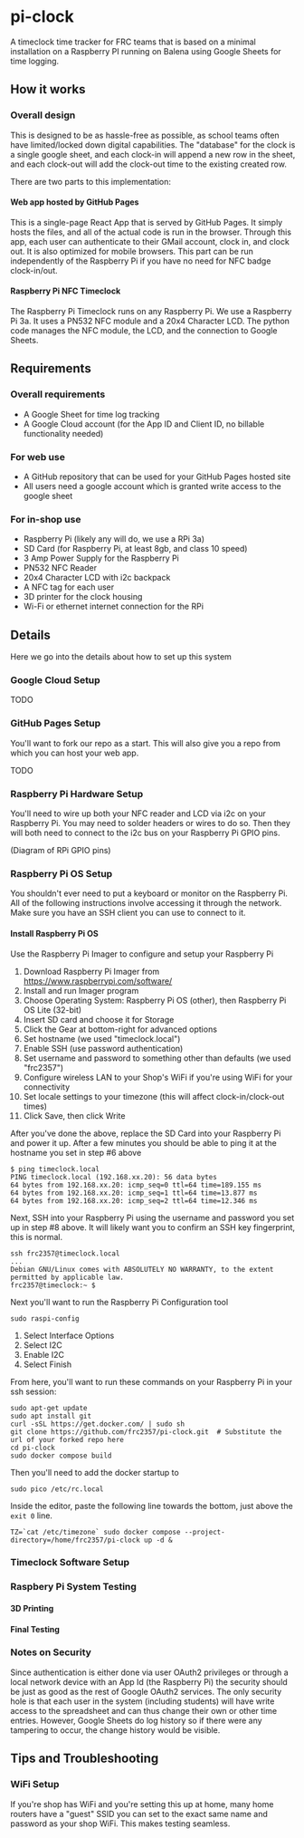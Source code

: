 # pi-clock

A timeclock time tracker for FRC teams that is based on a minimal installation on a Raspberry PI running on Balena using Google Sheets for time logging.

## How it works

### Overall design

This is designed to be as hassle-free as possible, as school teams often have limited/locked down digital capabilities.
The "database" for the clock is a single google sheet, and each clock-in will append a new row in the sheet,
and each clock-out will add the clock-out time to the existing created row.

There are two parts to this implementation:

#### Web app hosted by GitHub Pages

This is a single-page React App that is served by GitHub Pages.
It simply hosts the files, and all of the actual code is run in the browser.
Through this app, each user can authenticate to their GMail account, clock in, and clock out.
It is also optimized for mobile browsers. This part can be run
independently of the Raspberry Pi if you have no need for NFC badge clock-in/out.

#### Raspberry Pi NFC Timeclock

The Raspberry Pi Timeclock runs on any Raspberry Pi. We use a Raspberry Pi 3a.
It uses a PN532 NFC module and a 20x4 Character LCD. The python code manages the NFC
module, the LCD, and the connection to Google Sheets.

## Requirements

### Overall requirements

- A Google Sheet for time log tracking
- A Google Cloud account (for the App ID and Client ID, no billable functionality needed)

### For web use

- A GitHub repository that can be used for your GitHub Pages hosted site
- All users need a google account which is granted write access to the google sheet

### For in-shop use

- Raspberry Pi (likely any will do, we use a RPi 3a)
- SD Card (for Raspberry Pi, at least 8gb, and class 10 speed)
- 3 Amp Power Supply for the Raspberry Pi
- PN532 NFC Reader
- 20x4 Character LCD with i2c backpack
- A NFC tag for each user
- 3D printer for the clock housing
- Wi-Fi or ethernet internet connection for the RPi

## Details

Here we go into the details about how to set up this system

### Google Cloud Setup

TODO

### GitHub Pages Setup

You'll want to fork our repo as a start. This will also give you a repo from which you can host your web app.

TODO

### Raspberry Pi Hardware Setup

You'll need to wire up both your NFC reader and LCD via i2c on your Raspberry Pi. You may need to solder
headers or wires to do so. Then they will both need to connect to the i2c bus on your Raspberry Pi GPIO pins.

(Diagram of RPi GPIO pins)

### Raspberry Pi OS Setup

You shouldn't ever need to put a keyboard or monitor on the Raspberry Pi.
All of the following instructions involve accessing it through the network.
Make sure you have an SSH client you can use to connect to it.

#### Install Raspberry Pi OS

Use the Raspberry Pi Imager to configure and setup your Raspberry Pi

1. Download Raspberry Pi Imager from https://www.raspberrypi.com/software/
2. Install and run Imager program
3. Choose Operating System: Raspberry Pi OS (other), then Raspberry Pi OS Lite (32-bit)
4. Insert SD card and choose it for Storage
5. Click the Gear at bottom-right for advanced options
6. Set hostname (we used "timeclock.local")
7. Enable SSH (use password authentication)
8. Set username and password to something other than defaults (we used "frc2357")
9. Configure wireless LAN to your Shop's WiFi if you're using WiFi for your connectivity
10. Set locale settings to your timezone (this will affect clock-in/clock-out times)
11. Click Save, then click Write

After you've done the above, replace the SD Card into your Raspberry Pi and power it up.
After a few minutes you should be able to ping it at the hostname you set in step #6 above

```
$ ping timeclock.local
PING timeclock.local (192.168.xx.20): 56 data bytes
64 bytes from 192.168.xx.20: icmp_seq=0 ttl=64 time=189.155 ms
64 bytes from 192.168.xx.20: icmp_seq=1 ttl=64 time=13.877 ms
64 bytes from 192.168.xx.20: icmp_seq=2 ttl=64 time=12.346 ms
```

Next, SSH into your Raspberry Pi using the username and password you set up in step #8 above.
It will likely want you to confirm an SSH key fingerprint, this is normal.

```
ssh frc2357@timeclock.local
...
Debian GNU/Linux comes with ABSOLUTELY NO WARRANTY, to the extent
permitted by applicable law.
frc2357@timeclock:~ $
```

Next you'll want to run the Raspberry Pi Configuration tool

```
sudo raspi-config
```

1. Select Interface Options
2. Select I2C
3. Enable I2C
4. Select Finish

From here, you'll want to run these commands on your Raspberry Pi in your ssh session:

```
sudo apt-get update
sudo apt install git
curl -sSL https://get.docker.com/ | sudo sh
git clone https://github.com/frc2357/pi-clock.git  # Substitute the url of your forked repo here
cd pi-clock
sudo docker compose build
```

Then you'll need to add the docker startup to

```
sudo pico /etc/rc.local
```

Inside the editor, paste the following line towards the bottom, just above the `exit 0` line.

```
TZ=`cat /etc/timezone` sudo docker compose --project-directory=/home/frc2357/pi-clock up -d &
```

### Timeclock Software Setup

### Raspbery Pi System Testing

#### 3D Printing

#### Final Testing

### Notes on Security

Since authentication is either done via user OAuth2 privileges or through a local network
device with an App Id (the Raspberry Pi) the security should be just as good as the rest
of Google OAuth2 services. The only security hole is that each user in the system
(including students) will have write access to the spreadsheet and can thus change
their own or other time entries. However, Google Sheets do log history so if there were
any tampering to occur, the change history would be visible.

## Tips and Troubleshooting

### WiFi Setup

If you're shop has WiFi and you're setting this up at home, many home routers have a "guest" SSID you can set to the exact same name and password as your shop WiFi. This makes testing seamless.

